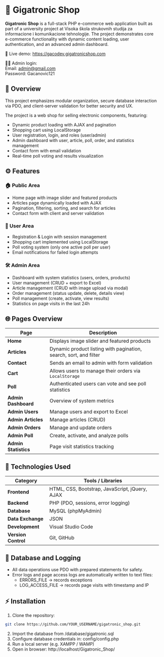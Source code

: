 # 🛒 Gigatronic Shop

**Gigatronic Shop** is a full-stack PHP e-commerce web application built as part of a university project at Visoka škola strukovnih studija za informacione i komunikacione tehnologije.
The project demonstrates core e-commerce functionality with dynamic content loading, user authentication, and an advanced admin dashboard.

🔗 Live demo: https://gacodev.gigatronicshop.com

👨‍💻 Admin login: <br/>
Email: admin@gmail.com <br/>
Password: Gacanovic121

## 🚀 Overview
This project emphasizes modular organization, secure database interaction via PDO, and client-server validation for better security and UX.

The project is a web shop for selling electronic components, featuring: <br/> 
- Dynamic product loading with AJAX and pagination 
- Shopping cart using LocalStorage
- User registration, login, and roles (user/admin)
- Admin dashboard with user, article, poll, order, and statistics management
- Contact form with email validation
- Real-time poll voting and results visualization


## ⚙️ Features
### 🏠 Public Area
- Home page with image slider and featured products
- Articles page dynamically loaded with AJAX
- Pagination, filtering, sorting, and search for articles
- Contact form with client and server validation

### 👤 User Area
- Registration & Login with session management
- Shopping cart implemented using LocalStorage
- Poll voting system (only one active poll per user)
- Email notifications for failed login attempts

### 🛠️ Admin Area
- Dashboard with system statistics (users, orders, products)
- User management (CRUD + export to Excel)
- Article management (CRUD with image upload via modal)
- Order management (status update, delete, details view)
- Poll management (create, activate, view results)
- Statistics on page visits in the last 24h


## 🌐 Pages Overview
| Page                 | Description                                                       |
| -------------------- | ----------------------------------------------------------------- |
| **Home**             | Displays image slider and featured products                       |
| **Articles**         | Dynamic product listing with pagination, search, sort, and filter |
| **Contact**          | Sends an email to admin with form validation                      |
| **Cart**             | Allows users to manage their orders via `LocalStorage`            |
| **Poll**             | Authenticated users can vote and see poll statistics              |
| **Admin Dashboard**  | Overview of system metrics                                        |
| **Admin Users**      | Manage users and export to Excel                                  |
| **Admin Articles**   | Manage articles (CRUD)                                            |
| **Admin Orders**     | Manage and update orders                                          |
| **Admin Poll**       | Create, activate, and analyze polls                               |
| **Admin Statistics** | Page visit statistics tracking                                    |


## 🧰 Technologies Used
| Category            | Tools / Libraries                              |
| ------------------- | ---------------------------------------------- |
| **Frontend**        | HTML, CSS, Bootstrap, JavaScript, jQuery, AJAX |
| **Backend**         | PHP (PDO, sessions, error logging)             |
| **Database**        | MySQL (phpMyAdmin)                             |
| **Data Exchange**   | JSON                                           |
| **Development**     | Visual Studio Code                             |
| **Version Control** | Git, GitHub                                    |


## 🧾 Database and Logging
- All data operations use PDO with prepared statements for safety.
- Error logs and page access logs are automatically written to text files:
  - ERRORS_FILE → records exceptions
  - LOG_ACCESS_FILE → records page visits with timestamp and IP

## ⚡ Installation
1. Clone the repository:
```bash
git clone https://github.com/YOUR_USERNAME/gigatronic_shop.git
```

2. Import the database from /database/gigatronic.sql
3. Configure database credentials in: config/config.php
4. Run a local server (e.g. XAMPP / WAMP)
5. Open in browser: http://localhost/Gigatronic_Shop/
